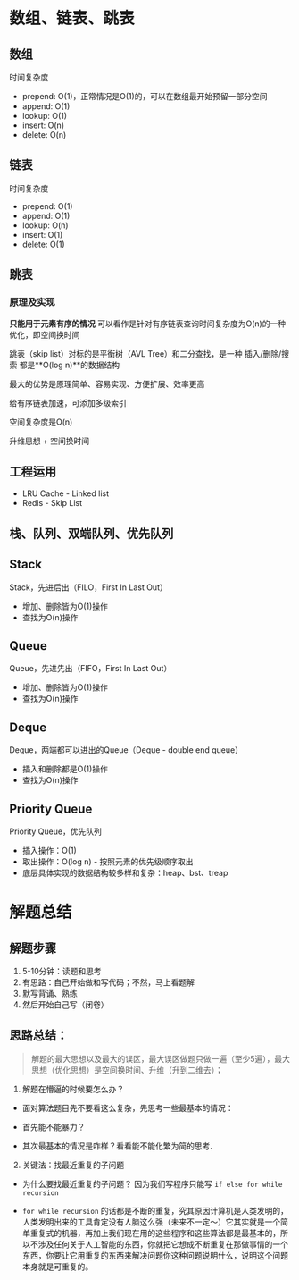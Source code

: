 # 数组、链表、跳表

## 数组
时间复杂度
- prepend: O(1)，正常情况是O(1)的，可以在数组最开始预留一部分空间
- append: O(1)
- lookup: O(1)
- insert: O(n)
- delete: O(n)

## 链表
时间复杂度
- prepend: O(1)
- append: O(1)
- lookup: O(n)
- insert: O(1)
- delete: O(1)

## 跳表
### 原理及实现
**只能用于元素有序的情况**
可以看作是针对有序链表查询时间复杂度为O(n)的一种优化，即空间换时间

跳表（skip list）对标的是平衡树（AVL Tree）和二分查找，是一种 插入/删除/搜索 都是**O(log n)**的数据结构

最大的优势是原理简单、容易实现、方便扩展、效率更高

给有序链表加速，可添加多级索引

空间复杂度是O(n)

升维思想 + 空间换时间

## 工程运用

- LRU Cache - Linked list
- Redis - Skip List

## 栈、队列、双端队列、优先队列

## Stack

Stack，先进后出（FILO，First In Last Out）
- 增加、删除皆为O(1)操作
- 查找为O(n)操作

## Queue
  
Queue，先进先出（FIFO，First In Last Out）
- 增加、删除皆为O(1)操作
- 查找为O(n)操作

## Deque
  
Deque，两端都可以进出的Queue（Deque - double end queue）
- 插入和删除都是O(1)操作
- 查找为O(n)操作

## Priority Queue
Priority Queue，优先队列
 - 插入操作：O(1)
 - 取出操作：O(log n) - 按照元素的优先级顺序取出
 - 底层具体实现的数据结构较多样和复杂：heap、bst、treap



# 解题总结
## 解题步骤
1. 5-10分钟：读题和思考
2. 有思路：自己开始做和写代码；不然，马上看题解
3. 默写背诵、熟练
4. 然后开始自己写（闭卷）


## 思路总结：
> 解题的最大思想以及最大的误区，最大误区做题只做一遍（至少5遍），最大思想（优化思想）是空间换时间、升维（升到二维去）；

1. 解题在懵逼的时候要怎么办？
- 面对算法题目先不要看这么复杂，先思考一些最基本的情况：
    
- 首先能不能暴力？
- 其次最基本的情况是咋样？看看能不能化繁为简的思考.

2. 关键法：找最近重复的子问题
- 为什么要找最近重复的子问题？ 因为我们写程序只能写 `if else for while recursion`
        
- `for while recursion` 的话都是不断的重复，究其原因计算机是人类发明的，人类发明出来的工具肯定没有人脑这么强（未来不一定～）它其实就是一个简单重复式的机器，再加上我们现在用的这些程序和这些算法都是最基本的，所以不涉及任何关于人工智能的东西，你就把它想成不断重复在那做事情的一个东西，你要让它用重复的东西来解决问题你这种问题说明什么，说明这个问题本身就是可重复的。